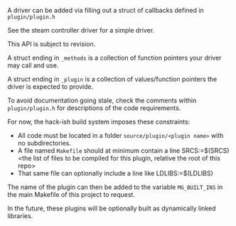 
A driver can be added via filling out a struct of callbacks defined in `plugin/plugin.h`

See the steam controller driver for a simple driver.

This API is subject to revision.

A struct ending in `_methods` is a collection of function pointers your driver may call and use.

A struct ending in `_plugin` is a collection of values/function pointers the driver is expected to provide.

To avoid documentation going stale, check the comments within `plugin/plugin.h` for descriptions of the code requirements.

For now, the hack-ish build system imposes these constraints:

* All code must be located in a folder `source/plugin/<plugin name>` with no subdirectories.
* A file named `Makefile` should at minimum contain a line
    SRCS:=$(SRCS) <the list of files to be compiled for this plugin, relative the root of this repo>
* That same file can optionally include a line like
    LDLIBS:=$(LDLIBS) <the list of libraries to be linked for this plugin>

The name of the plugin can then be added to the variable `MG_BUILT_INS` in the main Makefile of this project to request.

In the future, these plugins will be optionally built as dynamically linked libraries.



